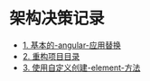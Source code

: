 # 架构决策记录

* [1. 基本的-angular-应用替换](0001-基本的-angular-应用替换.md)
* [2. 重构项目目录](0002-重构项目目录.md)
* [3. 使用自定义创建-element-方法](0003-使用自定义创建-element-方法.md)